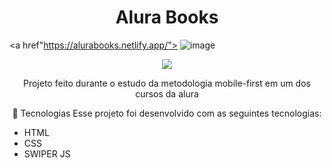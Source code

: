 <h1 align="center"> Alura Books </h1>

<a href"https://alurabooks.netlify.app/"> ![image](https://user-images.githubusercontent.com/99630566/175860200-8d2a1d01-9a05-4b35-a677-e517321dd948.png)</a>
<p align="center">
<img src="http://img.shields.io/static/v1?label=STATUS&message=Projeto%20Finalizado&color=GREEN&style=for-the-badge"/>
</p>

<p align="center">
  Projeto feito durante o estudo da metodologia mobile-first em um dos cursos da alura
 </p>
 
 <p align="center">
🚀 Tecnologias
Esse projeto foi desenvolvido com as seguintes tecnologias:
<ul>
  <li>HTML</li>
  <li>CSS</li>
  <li>SWIPER JS</li>
</ul>

</p>

